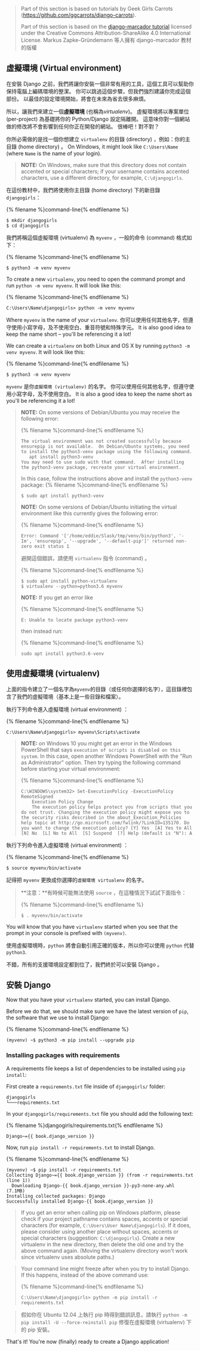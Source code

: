 > Part of this section is based on tutorials by Geek Girls Carrots (https://github.com/ggcarrots/django-carrots).
> 
> Part of this section is based on the [django-marcador tutorial](http://django-marcador.keimlink.de/) licensed under the Creative Commons Attribution-ShareAlike 4.0 International License. Markus Zapke-Gründemann 等人擁有 django-marcador 教材的版權

## 虛擬環境 (Virtual environment)

在安裝 Django 之前，我們將讓你安裝一個非常有用的工具，這個工具可以幫助你保持電腦上編碼環境的整潔。 你可以跳過這個步驟，但我們強烈建議你完成這個部份。 以最佳的設定環境開始，將會在未來為省去很多麻煩。

所以，讓我們來建立一個**虛擬環境** (也稱為*virtualenv*)。 虛擬環境將以專案單位 (per-project) 為基礎將你的 Python/Django 設定隔離開。 這意味你對一個網站做的修改將不會影響到任何你正在開發的網站。 很棒吧！對不對？

你所必需做的是找一個你想建立 `virtualenv` 的目錄 (directory) ，例如：你的主目錄 (home directory) 。 On Windows, it might look like `C:\Users\Name` (where `Name` is the name of your login).

> **NOTE:** On Windows, make sure that this directory does not contain accented or special characters; if your username contains accented characters, use a different directory, for example, `C:\djangogirls`.

在這份教材中，我們將使用你主目錄 (home directory) 下的新目錄 `djangogirls`：

{% filename %}command-line{% endfilename %}

    $ mkdir djangogirls
    $ cd djangogirls
    

我們將稱這個虛擬環境 (virtualenv) 為 `myvenv` ，一般的命令 (command) 格式如下：

{% filename %}command-line{% endfilename %}

    $ python3 -m venv myvenv
    

<!--sec data-title="Virtual environment: Windows" data-id="virtualenv_installation_windows"
data-collapse=true ces-->

To create a new `virtualenv`, you need to open the command prompt and run `python -m venv myvenv`. It will look like this:

{% filename %}command-line{% endfilename %}

    C:\Users\Name\djangogirls> python -m venv myvenv
    

Where `myvenv` is the name of your `virtualenv`. 你可以使用任何其他名字，但遵守使用小寫字母，及不使用空白、重音符號和特殊字元。 It is also good idea to keep the name short – you'll be referencing it a lot!

<!--endsec-->

<!--sec data-title="Virtual environment: Linux and OS X" data-id="virtualenv_installation_linuxosx"
data-collapse=true ces-->

We can create a `virtualenv` on both Linux and OS X by running `python3 -m venv myvenv`. It will look like this:

{% filename %}command-line{% endfilename %}

    $ python3 -m venv myvenv
    

`myvenv` 是你`虛擬環境 (virtualenv)` 的名字。 你可以使用任何其他名字，但遵守使用小寫字母，及不使用空白。 It is also a good idea to keep the name short as you'll be referencing it a lot!

> **NOTE:** On some versions of Debian/Ubuntu you may receive the following error:
> 
> {% filename %}command-line{% endfilename %}
> 
>     The virtual environment was not created successfully because ensurepip is not available.  On Debian/Ubuntu systems, you need to install the python3-venv package using the following command.
>        apt install python3-venv
>     You may need to use sudo with that command.  After installing the python3-venv package, recreate your virtual environment.
>     
> 
> In this case, follow the instructions above and install the `python3-venv` package: {% filename %}command-line{% endfilename %}
> 
>     $ sudo apt install python3-venv
>     
> 
> **NOTE:** On some versions of Debian/Ubuntu initiating the virtual environment like this currently gives the following error:
> 
> {% filename %}command-line{% endfilename %}
> 
>     Error: Command '['/home/eddie/Slask/tmp/venv/bin/python3', '-Im', 'ensurepip', '--upgrade', '--default-pip']' returned non-zero exit status 1
>     
> 
> 避開這個錯誤，請使用 `virtualenv` 指令 (command) 。
> 
> {% filename %}command-line{% endfilename %}
> 
>     $ sudo apt install python-virtualenv
>     $ virtualenv --python=python3.6 myvenv
>     
> 
> **NOTE:** If you get an error like
> 
> {% filename %}command-line{% endfilename %}
> 
>     E: Unable to locate package python3-venv
>     
> 
> then instead run:
> 
> {% filename %}command-line{% endfilename %}
> 
>     sudo apt install python3.6-venv
>     

<!--endsec-->

## 使用虛擬環境 (virtualenv)

上面的指令建立了一個名字為`myvenv`的目錄（或任何你選擇的名字），這目錄裡包含了我們的虛擬環境（基本上是一些目錄和檔案）。　

<!--sec data-title="Working with virtualenv: Windows" data-id="virtualenv_windows"
data-collapse=true ces-->

執行下列命令進入虛擬環境 (virtual environment) ：

{% filename %}command-line{% endfilename %}

    C:\Users\Name\djangogirls> myvenv\Scripts\activate
    

> **NOTE:** on Windows 10 you might get an error in the Windows PowerShell that says `execution of scripts is disabled on this system`. In this case, open another Windows PowerShell with the "Run as Administrator" option. Then try typing the following command before starting your virtual environment:
> 
> {% filename %}command-line{% endfilename %}
> 
>     C:\WINDOWS\system32> Set-ExecutionPolicy -ExecutionPolicy RemoteSigned
>         Execution Policy Change
>         The execution policy helps protect you from scripts that you do not trust. Changing the execution policy might expose you to the security risks described in the about_Execution_Policies help topic at http://go.microsoft.com/fwlink/?LinkID=135170. Do you want to change the execution policy? [Y] Yes  [A] Yes to All  [N] No  [L] No to All  [S] Suspend  [?] Help (default is "N"): A
>     

<!--endsec-->

<!--sec data-title="Working with virtualenv: Linux and OS X" data-id="virtualenv_linuxosx"
data-collapse=true ces-->

執行下列命令進入虛擬環境 (virtual environment) ：

{% filename %}command-line{% endfilename %}

    $ source myvenv/bin/activate
    

記得把 `myvenv` 更換成你選擇的`虛擬環境 virtualenv` 的名字。

> **注意：**有時候可能無法使用 `source` ，在這種情況下試試下面指令：
> 
> {% filename %}command-line{% endfilename %}
> 
>     $ . myvenv/bin/activate
>     

<!--endsec-->

You will know that you have `virtualenv` started when you see that the prompt in your console is prefixed with `(myvenv)`.

使用虛擬環境時，`python` 將會自動引用正確的版本，所以你可以使用 `python` 代替 `python3`.

不錯，所有的支援環境設定都到位了，我們終於可以安裝 Django 。

## 安裝 Django

Now that you have your `virtualenv` started, you can install Django.

Before we do that, we should make sure we have the latest version of `pip`, the software that we use to install Django:

{% filename %}command-line{% endfilename %}

    (myvenv) ~$ python3 -m pip install --upgrade pip
    

### Installing packages with requirements

A requirements file keeps a list of dependencies to be installed using `pip install`:

First create a `requirements.txt` file inside of `djangogirls/` folder:

    djangogirls
    └───requirements.txt
    

In your `djangogirls/requirements.txt` file you should add the following text:

{% filename %}djangogirls/requirements.txt{% endfilename %}

    Django~={{ book.django_version }}
    

Now, run `pip install -r requirements.txt` to install Django.

{% filename %}command-line{% endfilename %}

    (myvenv) ~$ pip install -r requirements.txt
    Collecting Django~={{ book.django_version }} (from -r requirements.txt (line 1))
      Downloading Django-{{ book.django_version }}-py3-none-any.whl (7.1MB)
    Installing collected packages: Django
    Successfully installed Django-{{ book.django_version }}
    

<!--sec data-title="Installing Django: Windows" data-id="django_err_windows"
data-collapse=true ces-->

> If you get an error when calling pip on Windows platform, please check if your project pathname contains spaces, accents or special characters (for example, `C:\Users\User Name\djangogirls`). If it does, please consider using another place without spaces, accents or special characters (suggestion: `C:\djangogirls`). Create a new virtualenv in the new directory, then delete the old one and try the above command again. (Moving the virtualenv directory won't work since virtualenv uses absolute paths.)

<!--endsec-->

<!--sec data-title="Installing Django: Windows 8 and Windows 10" data-id="django_err_windows8and10"
data-collapse=true ces-->

> Your command line might freeze after when you try to install Django. If this happens, instead of the above command use:
> 
> {% filename %}command-line{% endfilename %}
> 
>     C:\Users\Name\djangogirls> python -m pip install -r requirements.txt
>     

<!--endsec-->

<!--sec data-title="Installing Django: Linux" data-id="django_err_linux"
data-collapse=true ces-->

> 假如你在 Ubuntu 12.04 上執行 pip 時得到錯誤訊息，請執行 `python -m pip install -U --force-reinstall pip` 修復在虛擬環境 (virtualenv) 下的 pip 安裝。

<!--endsec-->

That's it! You're now (finally) ready to create a Django application!